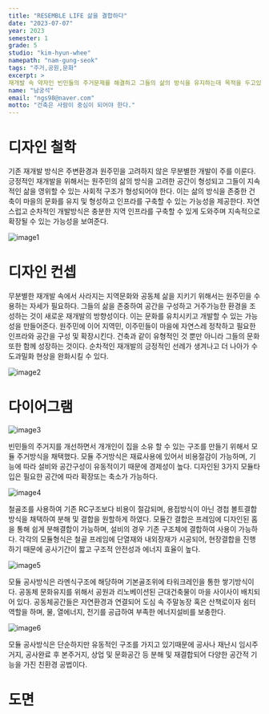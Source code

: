 ```yaml
---
title: "RESEMBLE LIFE 삶을 결합하다"
date: "2023-07-07"
year: 2023
semester: 1
grade: 5 
studio: "kim-hyun-whee"
namepath: "nam-gung-seok"
tags: "주거,공원,문화"
excerpt: >
재개발 속 약자인 빈민들의 주거문제를 해결하고 그들의 삶의 방식을 유지하는데 목적을 두고있다. 유동적이며 비용절감이 가능한 모듈형 주거타입의 공간과 공동체 문화를 위한 오픈공간을 제시한다.
name: "남궁석"
email: "ngs98@naver.com"
motto: "건축은 사람이 중심이 되어야 한다."
---
```


# 디자인 철학

기존 재개발 방식은 주변환경과 원주민을 고려하지 않은 무분별한 개발이 주를 이룬다. 긍정적인 재개발을 위해서는 원주민의 삶의 방식을 고려한 공간이 형성되고 그들이 지속적인 삶을 영위할 수 있는 사회적 구조가 형성되어야 한다. 이는 삶의 방식을 존중한 건축이 마을의 문화를 유지 및 형성하고 인프라를 구축할 수 있는 가능성을 제공한다. 자연스럽고 순차적인 개발방식은 충분한 지역 인프라를 구축할 수 있게 도와주며 지속적으로 확장될 수 있는 가능성을 보여준다.

![image1](/posts-images/2023_1_5_kim-hyun-whee_nam-gung-seok/image1.jpg)

# 디자인 컨셉

무분별한 재개발 속에서 사라지는 지역문화와 공동체 삶을 지키기 위해서는 원주민을 수용하는 자세가 필요하다. 그들의 삶을 존중하여 공간을 구성하고 거주가능한 환경을 조성하는 것이 새로운 재개발의 방향성이다. 이는 문화를 유치시키고 개발할 수 있는 가능성을 만들어준다. 원주민에 이어 지역민, 이주민들이 마을에 자연스레 정착하고 필요한 인프라와 공간을 구성 및 확장시킨다. 건축과 같이 유형적인 것 뿐만 아니라 그들의 문화 또한 함께 성장하는 것이다. 순차적인 재개발의 긍정적인 선례가 생겨나고 더 나아가 수도과밀화 현상을 완화시킬 수 있다.

![image2](/posts-images/2023_1_5_kim-hyun-whee_nam-gung-seok/image2.jpg)

# 다이어그램

![image3](/posts-images/2023_1_5_kim-hyun-whee_nam-gung-seok/image3.jpg)

빈민들의 주거지를 개선하면서 개개인이 집을 소유 할 수 있는 구조를 만들기 위해서 모듈 주거방식을 채택했다.
모듈 주거방식은 재료사용에 있어서 비용절감이 가능하며, 기능에 따라 설비와 공간구성이 유동적이기 때문에 경제성이 높다. 디자인된 3가지 모듈타입은 필요한 공간에 따라 확장또는 축소가 가능하다.

![image4](/posts-images/2023_1_5_kim-hyun-whee_nam-gung-seok/image4.jpg)

철골조를 사용하여 기존 RC구조보다 비용이 절감되며, 용접방식이 아닌 경첩 볼트결합방식을 채택하여 분해 및 결합을 원할하게 하였다. 모듈간 결합은 프레임에 디자인된 홈을 통해 쉽게 분해결합이 가능하며, 설비의 경우 기존 구조체에 결합하여 사용이 가능하다. 각각의 모듈형식은 철골 프레임에 단열재와 내외장재가 시공되어, 현장결합을 진행하기 때문에 공사기간이 짧고 구조적 안전성과 에너지 효율이 높다.

![image5](/posts-images/2023_1_5_kim-hyun-whee_nam-gung-seok/image5.jpg)

모듈 공사방식은 라멘식구조에 해당하며 기본골조위에 타워크레인을 통한 쌓기방식이다. 공동체 문화유지를 위해서 공원과 리노베이션된 근대건축물이 마을 사이사이 배치되어 있다. 공동체공간들은 자연환경과 연결되어 도심 속 주말농장 혹은 산책로이자 쉼터역할을 하며, 물, 열에너지, 전기를 공급하여 부족한 에너지설비를 보충한다.

![image6](/posts-images/2023_1_5_kim-hyun-whee_nam-gung-seok/image6.jpg)

모듈 공사방식은 단순하지만 유동적인 구조를 가지고 있기때문에 공사나 재난시 임시주거지, 공사완료 후 본주거지, 상업 및 문화공간 등 분해 및 재결합되어 다양한 공간적 기능을 가진 친환경 공법이다.

# 도면

<!-- draw1.jpg, draw2.jpg, draw3.jpg, draw4.jpg, draw5.jpg, draw6.jpg -->
